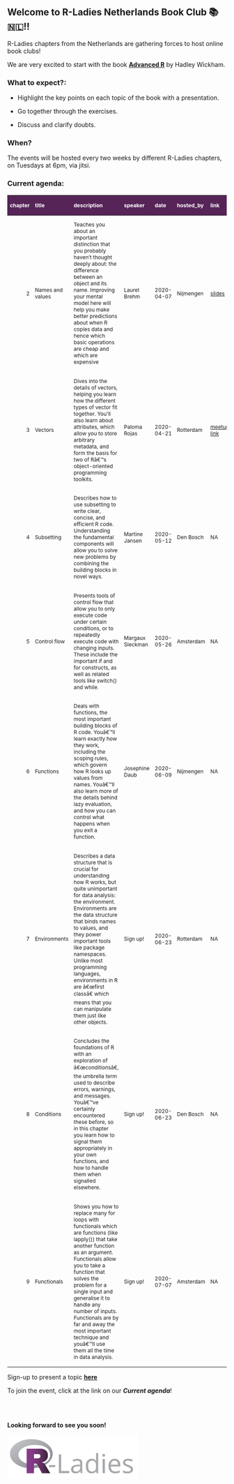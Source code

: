 
## Welcome to R-Ladies Netherlands Book Club 📚 🇳🇱\!\!

R-Ladies chapters from the Netherlands are gathering forces to host
online book clubs\!

We are very excited to start with the book [**Advanced
R**](https://adv-r.hadley.nz/) by Hadley Wickham.

### What to expect?:

  - Highlight the key points on each topic of the book with a
    presentation.

  - Go together through the exercises.

  - Discuss and clarify doubts.

### When?

The events will be hosted every two weeks by different R-Ladies
chapters, on Tuesdays at 6pm, via jitsi.

### Current agenda:

<table class="table table-hover table-condensed table-responsive" style="font-size: 12px; width: auto !important; margin-left: auto; margin-right: auto;">

<thead>

<tr>

<th style="text-align:right;font-weight: bold;color: white !important;background-color: #562457 !important;">

chapter

</th>

<th style="text-align:left;font-weight: bold;color: white !important;background-color: #562457 !important;">

title

</th>

<th style="text-align:left;font-weight: bold;color: white !important;background-color: #562457 !important;">

description

</th>

<th style="text-align:left;font-weight: bold;color: white !important;background-color: #562457 !important;">

speaker

</th>

<th style="text-align:left;font-weight: bold;color: white !important;background-color: #562457 !important;">

date

</th>

<th style="text-align:left;font-weight: bold;color: white !important;background-color: #562457 !important;">

hosted\_by

</th>

<th style="text-align:left;font-weight: bold;color: white !important;background-color: #562457 !important;">

link

</th>

</tr>

</thead>

<tbody>

<tr>

<td style="text-align:right;">

2

</td>

<td style="text-align:left;">

Names and values

</td>

<td style="text-align:left;">

Teaches you about an important distinction that you probably haven’t
thought deeply about: the difference between an object and its name.
Improving your mental model here will help you make better predictions
about when R copies data and hence which basic operations are cheap and
which are expensive

</td>

<td style="text-align:left;">

Laurel Brehm

</td>

<td style="text-align:left;">

2020-04-07

</td>

<td style="text-align:left;">

Nijmengen

</td>

<td style="text-align:left;">

[slides](https://rladiesnl.github.io/book_club/slides/AdvR_ch2#1)

</td>

</tr>

<tr>

<td style="text-align:right;">

3

</td>

<td style="text-align:left;">

Vectors

</td>

<td style="text-align:left;">

Dives into the details of vectors, helping you learn how the different
types of vector fit together. You’ll also learn about attributes, which
allow you to store arbitrary metadata, and form the basis for two of
Râ€™s object-oriented programming toolkits.

</td>

<td style="text-align:left;">

Paloma Rojas

</td>

<td style="text-align:left;">

2020-04-21

</td>

<td style="text-align:left;">

Rotterdam

</td>

<td style="text-align:left;">

[meetup link](https://bit.ly/3b5Fszp)

</td>

</tr>

<tr>

<td style="text-align:right;">

4

</td>

<td style="text-align:left;">

Subsetting

</td>

<td style="text-align:left;">

Describes how to use subsetting to write clear, concise, and efficient R
code. Understanding the fundamental components will allow you to solve
new problems by combining the building blocks in novel ways.

</td>

<td style="text-align:left;">

Martine Jansen

</td>

<td style="text-align:left;">

2020-05-12

</td>

<td style="text-align:left;">

Den Bosch

</td>

<td style="text-align:left;">

NA

</td>

</tr>

<tr>

<td style="text-align:right;">

5

</td>

<td style="text-align:left;">

Control flow

</td>

<td style="text-align:left;">

Presents tools of control flow that allow you to only execute code under
certain conditions, or to repeatedly execute code with changing inputs.
These include the important if and for constructs, as well as related
tools like switch() and while.

</td>

<td style="text-align:left;">

Margaux Sleckman

</td>

<td style="text-align:left;">

2020-05-26

</td>

<td style="text-align:left;">

Amsterdam

</td>

<td style="text-align:left;">

NA

</td>

</tr>

<tr>

<td style="text-align:right;">

6

</td>

<td style="text-align:left;">

Functions

</td>

<td style="text-align:left;">

Deals with functions, the most important building blocks of R code.
Youâ€™ll learn exactly how they work, including the scoping rules,
which govern how R looks up values from names. Youâ€™ll also learn more
of the details behind lazy evaluation, and how you can control what
happens when you exit a function.

</td>

<td style="text-align:left;">

Josephine Daub

</td>

<td style="text-align:left;">

2020-06-09

</td>

<td style="text-align:left;">

Nijmengen

</td>

<td style="text-align:left;">

NA

</td>

</tr>

<tr>

<td style="text-align:right;">

7

</td>

<td style="text-align:left;">

Environments

</td>

<td style="text-align:left;">

Describes a data structure that is crucial for understanding how R
works, but quite unimportant for data analysis: the environment.
Environments are the data structure that binds names to values, and they
power important tools like package namespaces. Unlike most programming
languages, environments in R are â€œfirst classâ€ which means that you
can manipulate them just like other objects.

</td>

<td style="text-align:left;">

Sign up\!

</td>

<td style="text-align:left;">

2020-06-23

</td>

<td style="text-align:left;">

Rotterdam

</td>

<td style="text-align:left;">

NA

</td>

</tr>

<tr>

<td style="text-align:right;">

8

</td>

<td style="text-align:left;">

Conditions

</td>

<td style="text-align:left;">

Concludes the foundations of R with an exploration of â€œconditionsâ€,
the umbrella term used to describe errors, warnings, and messages.
Youâ€™ve certainly encountered these before, so in this chapter you
learn how to signal them appropriately in your own functions, and how to
handle them when signalled elsewhere.

</td>

<td style="text-align:left;">

Sign up\!

</td>

<td style="text-align:left;">

2020-06-23

</td>

<td style="text-align:left;">

Den Bosch

</td>

<td style="text-align:left;">

NA

</td>

</tr>

<tr>

<td style="text-align:right;">

9

</td>

<td style="text-align:left;">

Functionals

</td>

<td style="text-align:left;">

Shows you how to replace many for loops with functionals which are
functions (like lapply()) that take another function as an argument.
Functionals allow you to take a function that solves the problem for a
single input and generalise it to handle any number of inputs.
Functionals are by far and away the most important technique and
youâ€™ll use them all the time in data analysis.

</td>

<td style="text-align:left;">

Sign up\!

</td>

<td style="text-align:left;">

2020-07-07

</td>

<td style="text-align:left;">

Amsterdam

</td>

<td style="text-align:left;">

NA

</td>

</tr>

</tbody>

</table>

Sign-up to present a topic [**here**](https://bit.ly/2QBYGEG)

To join the event, click at the link on our ***Current agenda***\!

<br><br>

**Looking forward to see you soon\!**

<img src="R-LadiesGlobal_RBG_online_LogoWithText_Horizontal.png" width="300" height="100" />
